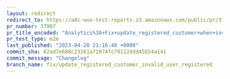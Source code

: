 ```yaml
---
layout: redirect
redirect_to: https://a8c-woo-test-reports.s3.amazonaws.com/public/pr/37907/e2e/index.html
pr_number: 37907
pr_title_encoded: "Analytics%3A+Fix+update_registered_customer+when+invalid+user_registered+value"
pr_test_type: e2e
last_published: "2023-04-20 21:16:48 +0000"
commit_sha: 62ad7e688c23161a71074fc79112ddd45b54a141
commit_message: "Changelog"
branch_name: fix/update_registered_customer_invalid_user_registered
---
```

